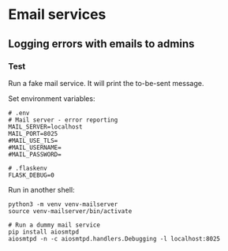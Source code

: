 # Email services

## Logging errors with emails to admins

### Test

Run a fake mail service.
It will print the to-be-sent message.


Set environment variables:
```shell
# .env
# Mail server - error reporting
MAIL_SERVER=localhost
MAIL_PORT=8025
#MAIL_USE_TLS=
#MAIL_USERNAME=
#MAIL_PASSWORD=
```
```shell
# .flaskenv
FLASK_DEBUG=0
```

Run in another shell:
```shell
python3 -m venv venv-mailserver
source venv-mailserver/bin/activate

# Run a dummy mail service
pip install aiosmtpd
aiosmtpd -n -c aiosmtpd.handlers.Debugging -l localhost:8025
```

